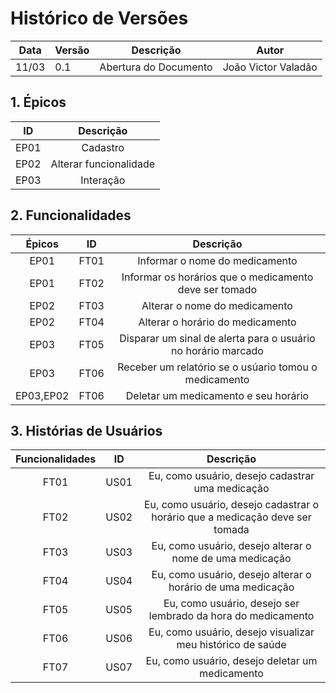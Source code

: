 # Histórico de Versões

Data|Versão|Descrição|Autor
-|-|-|-
11/03|0.1|Abertura do Documento| João Victor Valadão|


## 1. <a name="1">Épicos</a>

|    ID   | Descrição | 
|:---:|:---:| 
|EP01|Cadastro|
|EP02|Alterar funcionalidade|
|EP03|Interação|

## 2. <a name="2">Funcionalidades</a>

|    Épicos   |    ID   | Descrição | 
|:---:|:---:|:---:|
|EP01|FT01|Informar o nome do medicamento|
|EP01|FT02|Informar os horários que o medicamento deve ser tomado|
|EP02|FT03|Alterar o nome do medicamento|
|EP02|FT04|Alterar o horário do medicamento|
|EP03|FT05|Disparar um sinal de alerta para o usuário no horário marcado|
|EP03|FT06|Receber um relatório se o usúario tomou o medicamento|
|EP03,EP02|FT06|Deletar um medicamento e seu horário|


## 3. <a name="3">Histórias de Usuários</a>

|Funcionalidades|ID|Descrição|
|:--:|-----|:--:|
|FT01|US01|Eu, como usuário, desejo cadastrar uma medicação| ✅
|FT02|US02|Eu, como usuário, desejo cadastrar o horário que a medicação deve ser tomada| ✅
|FT03|US03|Eu, como usuário, desejo alterar o nome de uma medicação| ✅
|FT04|US04|Eu, como usuário, desejo alterar o horário de uma medicação| ✅
|FT05|US05|Eu, como usuário, desejo ser lembrado da hora do medicamento| 
|FT06|US06|Eu, como usuário, desejo visualizar meu histórico de saúde| ✅
|FT07|US07|Eu, como usuário, desejo deletar um medicamento| ✅